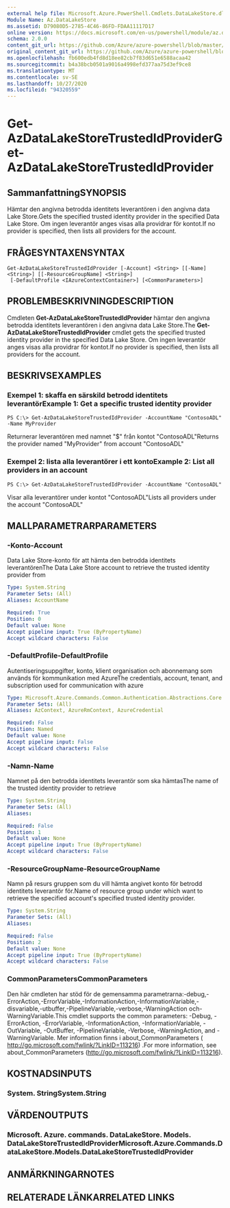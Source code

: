 ```yaml
---
external help file: Microsoft.Azure.PowerShell.Cmdlets.DataLakeStore.dll-Help.xml
Module Name: Az.DataLakeStore
ms.assetid: D79080D5-2785-4C46-86FD-FDAA11117D17
online version: https://docs.microsoft.com/en-us/powershell/module/az.datalakestore/get-azdatalakestoretrustedidprovider
schema: 2.0.0
content_git_url: https://github.com/Azure/azure-powershell/blob/master/src/DataLakeStore/DataLakeStore/help/Get-AzDataLakeStoreTrustedIdProvider.md
original_content_git_url: https://github.com/Azure/azure-powershell/blob/master/src/DataLakeStore/DataLakeStore/help/Get-AzDataLakeStoreTrustedIdProvider.md
ms.openlocfilehash: fb600edb4fd8d18ee82cb7f83d651e6588acaa42
ms.sourcegitcommit: b4a38bcb0501a9016a4998efd377aa75d3ef9ce8
ms.translationtype: MT
ms.contentlocale: sv-SE
ms.lasthandoff: 10/27/2020
ms.locfileid: "94320559"
---
```

# <span data-ttu-id="00324-101">Get-AzDataLakeStoreTrustedIdProvider</span><span class="sxs-lookup"><span data-stu-id="00324-101">Get-AzDataLakeStoreTrustedIdProvider</span></span>

## <span data-ttu-id="00324-102">Sammanfattning</span><span class="sxs-lookup"><span data-stu-id="00324-102">SYNOPSIS</span></span>
<span data-ttu-id="00324-103">Hämtar den angivna betrodda identitets leverantören i den angivna data Lake Store.</span><span class="sxs-lookup"><span data-stu-id="00324-103">Gets the specified trusted identity provider in the specified Data Lake Store.</span></span>
<span data-ttu-id="00324-104">Om ingen leverantör anges visas alla providrar för kontot.</span><span class="sxs-lookup"><span data-stu-id="00324-104">If no provider is specified, then lists all providers for the account.</span></span>

## <span data-ttu-id="00324-105">FRÅGESYNTAXEN</span><span class="sxs-lookup"><span data-stu-id="00324-105">SYNTAX</span></span>

```
Get-AzDataLakeStoreTrustedIdProvider [-Account] <String> [[-Name] <String>] [[-ResourceGroupName] <String>]
 [-DefaultProfile <IAzureContextContainer>] [<CommonParameters>]
```

## <span data-ttu-id="00324-106">PROBLEMBESKRIVNING</span><span class="sxs-lookup"><span data-stu-id="00324-106">DESCRIPTION</span></span>
<span data-ttu-id="00324-107">Cmdleten **Get-AzDataLakeStoreTrustedIdProvider** hämtar den angivna betrodda identitets leverantören i den angivna data Lake Store.</span><span class="sxs-lookup"><span data-stu-id="00324-107">The **Get-AzDataLakeStoreTrustedIdProvider** cmdlet gets the specified trusted identity provider in the specified Data Lake Store.</span></span>
<span data-ttu-id="00324-108">Om ingen leverantör anges visas alla providrar för kontot.</span><span class="sxs-lookup"><span data-stu-id="00324-108">If no provider is specified, then lists all providers for the account.</span></span>

## <span data-ttu-id="00324-109">BESKRIVS</span><span class="sxs-lookup"><span data-stu-id="00324-109">EXAMPLES</span></span>

### <span data-ttu-id="00324-110">Exempel 1: skaffa en särskild betrodd identitets leverantör</span><span class="sxs-lookup"><span data-stu-id="00324-110">Example 1: Get a specific trusted identity provider</span></span>
```
PS C:\> Get-AzDataLakeStoreTrustedIdProvider -AccountName "ContosoADL" -Name MyProvider
```

<span data-ttu-id="00324-111">Returnerar leverantören med namnet "$" från kontot "ContosoADL"</span><span class="sxs-lookup"><span data-stu-id="00324-111">Returns the provider named "MyProvider" from account "ContosoADL"</span></span>

### <span data-ttu-id="00324-112">Exempel 2: lista alla leverantörer i ett konto</span><span class="sxs-lookup"><span data-stu-id="00324-112">Example 2: List all providers in an account</span></span>
```
PS C:\> Get-AzDataLakeStoreTrustedIdProvider -AccountName "ContosoADL"
```

<span data-ttu-id="00324-113">Visar alla leverantörer under kontot "ContosoADL"</span><span class="sxs-lookup"><span data-stu-id="00324-113">Lists all providers under the account "ContosoADL"</span></span>

## <span data-ttu-id="00324-114">MALLPARAMETRAR</span><span class="sxs-lookup"><span data-stu-id="00324-114">PARAMETERS</span></span>

### <span data-ttu-id="00324-115">-Konto</span><span class="sxs-lookup"><span data-stu-id="00324-115">-Account</span></span>
<span data-ttu-id="00324-116">Data Lake Store-konto för att hämta den betrodda identitets leverantören</span><span class="sxs-lookup"><span data-stu-id="00324-116">The Data Lake Store account to retrieve the trusted identity provider from</span></span>

```yaml
Type: System.String
Parameter Sets: (All)
Aliases: AccountName

Required: True
Position: 0
Default value: None
Accept pipeline input: True (ByPropertyName)
Accept wildcard characters: False
```

### <span data-ttu-id="00324-117">-DefaultProfile</span><span class="sxs-lookup"><span data-stu-id="00324-117">-DefaultProfile</span></span>
<span data-ttu-id="00324-118">Autentiseringsuppgifter, konto, klient organisation och abonnemang som används för kommunikation med Azure</span><span class="sxs-lookup"><span data-stu-id="00324-118">The credentials, account, tenant, and subscription used for communication with azure</span></span>

```yaml
Type: Microsoft.Azure.Commands.Common.Authentication.Abstractions.Core.IAzureContextContainer
Parameter Sets: (All)
Aliases: AzContext, AzureRmContext, AzureCredential

Required: False
Position: Named
Default value: None
Accept pipeline input: False
Accept wildcard characters: False
```

### <span data-ttu-id="00324-119">-Namn</span><span class="sxs-lookup"><span data-stu-id="00324-119">-Name</span></span>
<span data-ttu-id="00324-120">Namnet på den betrodda identitets leverantör som ska hämtas</span><span class="sxs-lookup"><span data-stu-id="00324-120">The name of the trusted identity provider to retrieve</span></span>

```yaml
Type: System.String
Parameter Sets: (All)
Aliases:

Required: False
Position: 1
Default value: None
Accept pipeline input: True (ByPropertyName)
Accept wildcard characters: False
```

### <span data-ttu-id="00324-121">-ResourceGroupName</span><span class="sxs-lookup"><span data-stu-id="00324-121">-ResourceGroupName</span></span>
<span data-ttu-id="00324-122">Namn på resurs gruppen som du vill hämta angivet konto för betrodd identitets leverantör för.</span><span class="sxs-lookup"><span data-stu-id="00324-122">Name of resource group under which want to retrieve the specified account's specified trusted identity provider.</span></span>

```yaml
Type: System.String
Parameter Sets: (All)
Aliases:

Required: False
Position: 2
Default value: None
Accept pipeline input: True (ByPropertyName)
Accept wildcard characters: False
```

### <span data-ttu-id="00324-123">CommonParameters</span><span class="sxs-lookup"><span data-stu-id="00324-123">CommonParameters</span></span>
<span data-ttu-id="00324-124">Den här cmdleten har stöd för de gemensamma parametrarna:-debug,-ErrorAction,-ErrorVariable,-InformationAction,-InformationVariable,-disvariable,-utbuffer,-PipelineVariable,-verbose,-WarningAction och-WarningVariable.</span><span class="sxs-lookup"><span data-stu-id="00324-124">This cmdlet supports the common parameters: -Debug, -ErrorAction, -ErrorVariable, -InformationAction, -InformationVariable, -OutVariable, -OutBuffer, -PipelineVariable, -Verbose, -WarningAction, and -WarningVariable.</span></span> <span data-ttu-id="00324-125">Mer information finns i about_CommonParameters ( http://go.microsoft.com/fwlink/?LinkID=113216) .</span><span class="sxs-lookup"><span data-stu-id="00324-125">For more information, see about_CommonParameters (http://go.microsoft.com/fwlink/?LinkID=113216).</span></span>

## <span data-ttu-id="00324-126">KOSTNADS</span><span class="sxs-lookup"><span data-stu-id="00324-126">INPUTS</span></span>

### <span data-ttu-id="00324-127">System. String</span><span class="sxs-lookup"><span data-stu-id="00324-127">System.String</span></span>

## <span data-ttu-id="00324-128">VÄRDEN</span><span class="sxs-lookup"><span data-stu-id="00324-128">OUTPUTS</span></span>

### <span data-ttu-id="00324-129">Microsoft. Azure. commands. DataLakeStore. Models. DataLakeStoreTrustedIdProvider</span><span class="sxs-lookup"><span data-stu-id="00324-129">Microsoft.Azure.Commands.DataLakeStore.Models.DataLakeStoreTrustedIdProvider</span></span>

## <span data-ttu-id="00324-130">ANMÄRKNINGAR</span><span class="sxs-lookup"><span data-stu-id="00324-130">NOTES</span></span>

## <span data-ttu-id="00324-131">RELATERADE LÄNKAR</span><span class="sxs-lookup"><span data-stu-id="00324-131">RELATED LINKS</span></span>

